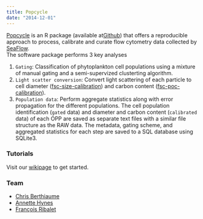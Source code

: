 ```yaml
---
title: Popcycle
date: "2014-12-01"
---
```

[Popcycle](https://github.com/seaflow-uw/popcycle) is an R package (available at[Github](https://github.com/seaflow-uw/popcycle)) that offers a reproducible approach to process, calibrate and curate flow cytometry data collected by [SeaFlow](https://seaflow.netlify.com).<br/>
The software package performs 3 key analyses
1. ```Gating```: Classification of phytoplankton cell populations using a mixture of manual gating and a semi-supervized clusterting algorithm.
2. ```Light scatter conversion```: Convert light scattering of each particle to cell diameter ([fsc-size-calibration](https://github.com/seaflow-uw/fsc-size-calibration)) and carbon content ([fsc-poc-calibration](https://github.com/seaflow-uw/fsc-poc-calibration)).
3. ```Population data```: Perform aggregate statistics along with error propagation for the different populations.
The cell population identification (```gated``` data) and diameter and carbon content (```calibrated``` data) of each OPP are saved as separate text files with a similar file structure as the RAW data. The metadata, gating scheme, and aggregated statistics for each step are saved to a SQL database using SQLite3.

### Tutorials
Visit our [wikipage](https://github.com/seaflow-uw/popcycle/wiki/SeaFlow-data-analysis-tutorial) to get started.

### Team
- [Chris Berthiaume](https://armbrustlab.ocean.washington.edu/people/beethiaume/)
- [Annette Hynes](https://armbrustlab.ocean.washington.edu/people/hynes/)
- [François Ribalet](https://francoisribalet.netlify.com)